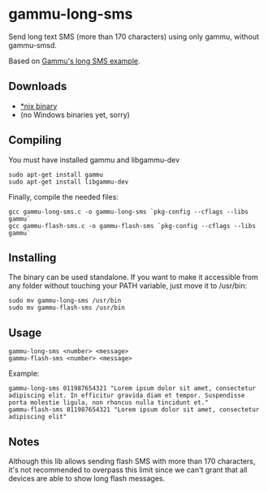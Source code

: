 # gammu-long-sms
Send long text SMS (more than 170 characters) using only gammu, without gammu-smsd.

Based on [Gammu's long SMS example](https://github.com/gammu/gammu/blob/master/docs/examples/long-sms.c).

## Downloads

* [\*nix binary](https://github.com/jesobreira/gammu-long-sms/releases)
* (no Windows binaries yet, sorry)

## Compiling

You must have installed gammu and libgammu-dev

```
sudo apt-get install gammu
sudo apt-get install libgammu-dev
```

Finally, compile the needed files:

```
gcc gammu-long-sms.c -o gammu-long-sms `pkg-config --cflags --libs gammu`
gcc gammu-flash-sms.c -o gammu-flash-sms `pkg-config --cflags --libs gammu`
```

## Installing

The binary can be used standalone. If you want to make it accessible from any folder without touching your PATH variable, just move it to /usr/bin:

```
sudo mv gammu-long-sms /usr/bin
sudo mv gammu-flash-sms /usr/bin
```

## Usage

```
gammu-long-sms <number> <message>
gammu-flash-sms <number> <message>
```

Example:

```
gammu-long-sms 011987654321 "Lorem ipsum dolor sit amet, consectetur adipiscing elit. In efficitur gravida diam et tempor. Suspendisse porta molestie ligula, non rhoncus nulla tincidunt et."
gammu-flash-sms 011987654321 "Lorem ipsum dolor sit amet, consectetur adipiscing elit"
```

## Notes

Although this lib allows sending flash SMS with more than 170 characters, it's not recommended to overpass this limit since we can't grant that all devices are able to show long flash messages.

